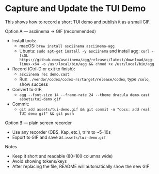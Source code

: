 Capture and Update the TUI Demo
================================

This shows how to record a short TUI demo and publish it as a small GIF.

Option A — asciinema → GIF (recommended)
- Install tools:
  - macOS: `brew install asciinema asciinema-agg`
  - Ubuntu: `sudo apt-get install -y asciinema` and install agg: `curl -fsSL https://github.com/asciinema/agg/releases/latest/download/agg-linux-x64 -o /usr/local/bin/agg && chmod +x /usr/local/bin/agg`
- Record (Ctrl-D or exit to finish):
  - `asciinema rec demo.cast`
  - Run: `./vendor/codex/codex-rs/target/release/codex`, type `/solo`, show success
- Convert to GIF:
  - `agg --font-size 14 --frame-rate 24 --theme dracula demo.cast assets/tui-demo.gif`
- Commit:
  - `git add assets/tui-demo.gif && git commit -m "docs: add real TUI demo gif" && git push`

Option B — plain screen recorder
- Use any recorder (OBS, Kap, etc.), trim to ~5–10s
- Export to GIF and save as `assets/tui-demo.gif`

Notes
- Keep it short and readable (80–100 columns wide)
- Avoid showing tokens/keys
- After replacing the file, README will automatically show the new GIF

